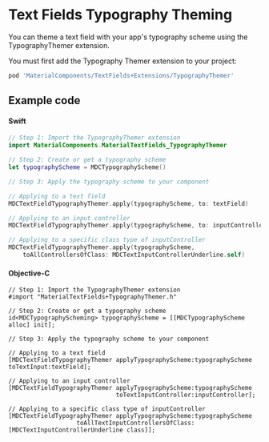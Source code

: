 <!--docs:
title: "Typography Theming"
layout: detail
section: components
excerpt: "How to theme Text Fields using the Material Design typography system."
iconId: text_field
path: /catalog/textfields/typography-theming/
-->

# Text Fields Typography Theming

You can theme a text field with your app's typography scheme using the TypographyThemer extension.

You must first add the Typography Themer extension to your project:

```bash
pod 'MaterialComponents/TextFields+Extensions/TypographyThemer'
```

## Example code

<!--<div class="material-code-render" markdown="1">-->
#### Swift
```swift
// Step 1: Import the TypographyThemer extension
import MaterialComponents.MaterialTextFields_TypographyThemer

// Step 2: Create or get a typography scheme
let typographyScheme = MDCTypographyScheme()

// Step 3: Apply the typography scheme to your component

// Applying to a text field
MDCTextFieldTypographyThemer.apply(typographyScheme, to: textField)

// Applying to an input controller
MDCTextFieldTypographyThemer.apply(typographyScheme, to: inputController)

// Applying to a specific class type of inputController
MDCTextFieldTypographyThemer.apply(typographyScheme, 
    toAllControllersOfClass: MDCTextInputControllerUnderline.self) 
```

#### Objective-C

```objc
// Step 1: Import the TypographyThemer extension
#import "MaterialTextFields+TypographyThemer.h"

// Step 2: Create or get a typography scheme
id<MDCTypographyScheming> typographyScheme = [[MDCTypographyScheme alloc] init];

// Step 3: Apply the typography scheme to your component

// Applying to a text field
[MDCTextFieldTypographyThemer applyTypographyScheme:typographyScheme toTextInput:textField];

// Applying to an input controller
[MDCTextFieldTypographyThemer applyTypographyScheme:typographyScheme
                              toTextInputController:inputController];

// Applying to a specific class type of inputController
[MDCTextFieldTypographyThemer applyTypographyScheme:typographyScheme 
                   toAllTextInputControllersOfClass:[MDCTextInputControllerUnderline class]];
```
<!--</div>-->
